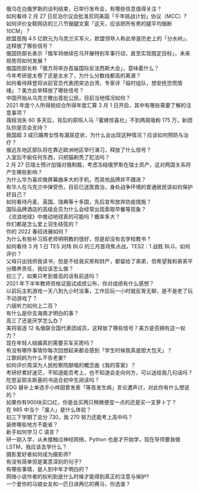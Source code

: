 俄乌在白俄罗斯的谈判结束，已举行发布会，有哪些信息值得关注？  
如何看待 2 月 27 日尼泊尔议会批准尼同美国「千年挑战计划」协议（MCC）?  
如何评价女鞋网店的三八节锯腿文案「这天，应该把所有男的腿平均锯断 10CM」？  
欧盟首掏 4.5 亿欧元为乌克兰买军火，欧盟领导人称此举是历史上的「分水岭」，这释放了哪些信号？  
俄国防部长表示「俄军将继续在乌开展特别军事行动，直至实现既定目标」，未来局势将如何发展？  
俄国防部长称「俄方将举办首届国际反法西斯大会」，意味着什么？  
今年考研是太卷了还是太水了，为什么分数线都高的离谱？  
如何看待拜登将派前官员代表团突访台湾，专家评「临时组队，想安抚恐慌情绪」？美方此举释放了哪些信号？  
中国开始从乌克兰撤出首批公民，目前当地情况如何？  
2021 年度个人所得税综合所得年度汇算 3 月 1 日开启，其中有哪些需要了解的注意事项？  
薇娅消失 60 多天后，背后的原班人马「蜜蜂惊喜社」不到两周吸粉 175 万，新团队你是否会支持？  
我国超 3 成已婚育女性有漏尿症状，为什么会出现这种情况？应该如何预防与治疗？  
俄远东地区部队将在靠近欧洲地区举行演习，释放了什么信号？  
入室后不偷任何东西，只把猫剃秃了犯法吗？  
2 月 27 日瑞士预计加强对俄制裁，考虑冻结俄罗斯在瑞士资产，这对两国关系将产生哪些影响？  
为什么华为喜欢做屏幕曲率大的手机，而其他品牌并不跟进？  
有华人在乌克兰中弹受伤，目前已送医救治，身处战争环境的普通居民该如何保护好自己？  
如何看待丹麦、英国、瑞典等十多国，先后宣布放弃防疫措施？  
国际品牌酒店的高级会员为什么会经常出现索取早餐等现象？  
《流浪地球》中推动地球真的可能吗？概率多大？  
你们都是怎么爱上羽生结弦的？  
你的 2022 春招进展如何？  
为什么有些补习班老师明明教的很好，但是却没有去学校教书？  
如何看待 3 月 1 日 TES 对阵 BLG 的三月首场焦点战，TES2：1 战胜 BLG，如何评价？  
父母只出钱供我读书，但是不给我买房和财产，都留给了弟弟，但希望我和弟弟平分赡养责任，我应该怎么做？  
初三了，如果只考到普高的话有前途吗？  
2021 年下半年教师资格证面试成绩公布，你对成绩有什么感想？  
以前玩主机游戏一天八到九小时没事，工作后玩一小时就反胃无聊，是不是老了玩不动游戏了？  
六级听力如何上二百？  
有什么是你去海南才明白的事？  
高三了还是厌学怎么办？  
美将驱逐 12 名俄联合国代表团成员，这释放了哪些信号？美方是否拥有这一权力？  
现在年轻人结婚真的需要买车买房吗？  
有没有哪件事情你每次回想起来都会感到「学生时候我真是胆大包天」？  
江歌妈妈为什么不告老姜?  
如何评价周深为人民检察院献唱的概念曲《我的答案》？  
考研好累好迷茫，不知道能否考上，也不知道会走向何方，可以送给我几句话吗？  
陀思妥耶夫斯基的书适合初中生阅读吗？  
EDG 替补上单选手小祥因曾发表「等首发生病」言论遭声讨，对此你有什么想说的？  
如果你有900块买口红，你是会买两只稍微便宜一点的还是买一支萝卜丁？  
在 985 中当个「废人」是什么体验？  
初三下学期了总分 730，我 270 努力还能考上高中吗？  
装修哪些地方不能省？  
新手如何学习 C 语言？  
研一刚入学，从未接触过神经网络，Python 也是才开始学，现在导师要我做 LSTM，我应该去学什么？  
摄影爱好者如何成为摄影师?  
有没有简单但是寓意深刻的句子?  
有哪些事情，是人到中年才明白的？  
网络小说作者的权利到底什么时候才能得到真正的注意与保护?  
一个爱你的马娘女友和一匹日进两亿的赛马，你选谁？  
